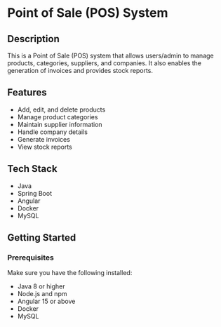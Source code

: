 # Point of Sale (POS) System

## Description
This is a Point of Sale (POS) system that allows users/admin to manage products, categories, suppliers, and companies. It also enables the generation of invoices and provides stock reports.

## Features

- Add, edit, and delete products
- Manage product categories
- Maintain supplier information
- Handle company details
- Generate invoices
- View stock reports

## Tech Stack

- Java
- Spring Boot
- Angular
- Docker
- MySQL

## Getting Started

### Prerequisites

Make sure you have the following installed:

- Java 8 or higher
- Node.js and npm
- Angular 15 or above
- Docker
- MySQL



